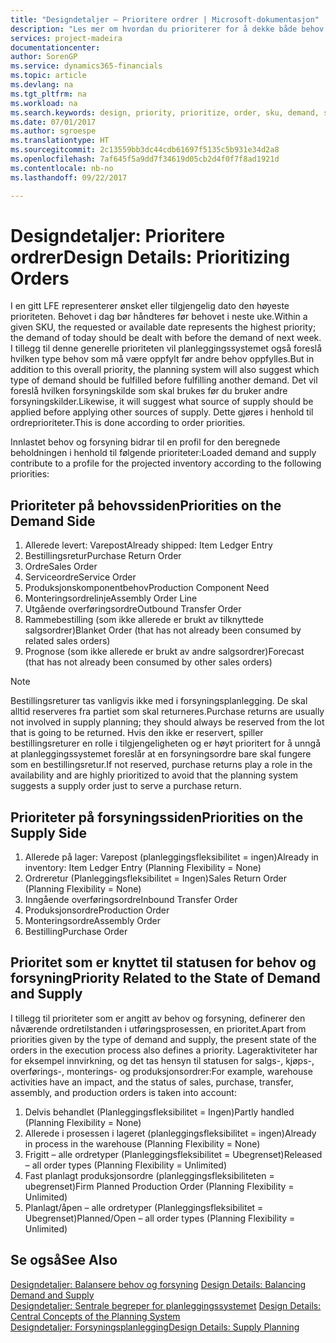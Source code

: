 ```yaml
---
title: "Designdetaljer – Prioritere ordrer | Microsoft-dokumentasjon"
description: "Les mer om hvordan du prioriterer for å dekke både behov og forsyningskrav."
services: project-madeira
documentationcenter: 
author: SorenGP
ms.service: dynamics365-financials
ms.topic: article
ms.devlang: na
ms.tgt_pltfrm: na
ms.workload: na
ms.search.keywords: design, priority, prioritize, order, sku, demand, supply
ms.date: 07/01/2017
ms.author: sgroespe
ms.translationtype: HT
ms.sourcegitcommit: 2c13559bb3dc44cdb61697f5135c5b931e34d2a8
ms.openlocfilehash: 7af645f5a9dd7f34619d05cb2d4f0f7f8ad1921d
ms.contentlocale: nb-no
ms.lasthandoff: 09/22/2017

---
```

# <a name="design-details-prioritizing-orders"></a><span data-ttu-id="a7265-103">Designdetaljer: Prioritere ordrer</span><span class="sxs-lookup"><span data-stu-id="a7265-103">Design Details: Prioritizing Orders</span></span>
<span data-ttu-id="a7265-104">I en gitt LFE representerer ønsket eller tilgjengelig dato den høyeste prioriteten. Behovet i dag bør håndteres før behovet i neste uke.</span><span class="sxs-lookup"><span data-stu-id="a7265-104">Within a given SKU, the requested or available date represents the highest priority; the demand of today should be dealt with before the demand of next week.</span></span> <span data-ttu-id="a7265-105">I tillegg til denne generelle prioriteten vil planleggingssystemet også foreslå hvilken type behov som må være oppfylt før andre behov oppfylles.</span><span class="sxs-lookup"><span data-stu-id="a7265-105">But in addition to this overall priority, the planning system will also suggest which type of demand should be fulfilled before fulfilling another demand.</span></span> <span data-ttu-id="a7265-106">Det vil foreslå hvilken forsyningskilde som skal brukes før du bruker andre forsyningskilder.</span><span class="sxs-lookup"><span data-stu-id="a7265-106">Likewise, it will suggest what source of supply should be applied before applying other sources of supply.</span></span> <span data-ttu-id="a7265-107">Dette gjøres i henhold til ordreprioriteter.</span><span class="sxs-lookup"><span data-stu-id="a7265-107">This is done according to order priorities.</span></span>  
  
<span data-ttu-id="a7265-108">Innlastet behov og forsyning bidrar til en profil for den beregnede beholdningen i henhold til følgende prioriteter:</span><span class="sxs-lookup"><span data-stu-id="a7265-108">Loaded demand and supply contribute to a profile for the projected inventory according to the following priorities:</span></span>  
  
## <a name="priorities-on-the-demand-side"></a><span data-ttu-id="a7265-109">Prioriteter på behovssiden</span><span class="sxs-lookup"><span data-stu-id="a7265-109">Priorities on the Demand Side</span></span>  
1. <span data-ttu-id="a7265-110">Allerede levert: Varepost</span><span class="sxs-lookup"><span data-stu-id="a7265-110">Already shipped: Item Ledger Entry</span></span>  
2. <span data-ttu-id="a7265-111">Bestillingsretur</span><span class="sxs-lookup"><span data-stu-id="a7265-111">Purchase Return Order</span></span>  
3. <span data-ttu-id="a7265-112">Ordre</span><span class="sxs-lookup"><span data-stu-id="a7265-112">Sales Order</span></span>  
4. <span data-ttu-id="a7265-113">Serviceordre</span><span class="sxs-lookup"><span data-stu-id="a7265-113">Service Order</span></span>  
5. <span data-ttu-id="a7265-114">Produksjonskomponentbehov</span><span class="sxs-lookup"><span data-stu-id="a7265-114">Production Component Need</span></span>  
6. <span data-ttu-id="a7265-115">Monteringsordrelinje</span><span class="sxs-lookup"><span data-stu-id="a7265-115">Assembly Order Line</span></span>  
7. <span data-ttu-id="a7265-116">Utgående overføringsordre</span><span class="sxs-lookup"><span data-stu-id="a7265-116">Outbound Transfer Order</span></span>  
8. <span data-ttu-id="a7265-117">Rammebestilling (som ikke allerede er brukt av tilknyttede salgsordrer)</span><span class="sxs-lookup"><span data-stu-id="a7265-117">Blanket Order (that has not already been consumed by related sales orders)</span></span>  
9. <span data-ttu-id="a7265-118">Prognose (som ikke allerede er brukt av andre salgsordrer)</span><span class="sxs-lookup"><span data-stu-id="a7265-118">Forecast (that has not already been consumed by other sales orders)</span></span>  
  
> [!NOTE]  
>  <span data-ttu-id="a7265-119">Bestillingsreturer tas vanligvis ikke med i forsyningsplanlegging. De skal alltid reserveres fra partiet som skal returneres.</span><span class="sxs-lookup"><span data-stu-id="a7265-119">Purchase returns are usually not involved in supply planning; they should always be reserved from the lot that is going to be returned.</span></span> <span data-ttu-id="a7265-120">Hvis den ikke er reservert, spiller bestillingsreturer en rolle i tilgjengeligheten og er høyt prioritert for å unngå at planleggingssystemet foreslår at en forsyningsordre bare skal fungere som en bestillingsretur.</span><span class="sxs-lookup"><span data-stu-id="a7265-120">If not reserved, purchase returns play a role in the availability and are highly prioritized to avoid that the planning system suggests a supply order just to serve a purchase return.</span></span>  
  
## <a name="priorities-on-the-supply-side"></a><span data-ttu-id="a7265-121">Prioriteter på forsyningssiden</span><span class="sxs-lookup"><span data-stu-id="a7265-121">Priorities on the Supply Side</span></span>  
1. <span data-ttu-id="a7265-122">Allerede på lager: Varepost (planleggingsfleksibilitet = ingen)</span><span class="sxs-lookup"><span data-stu-id="a7265-122">Already in inventory: Item Ledger Entry (Planning Flexibility = None)</span></span>  
2. <span data-ttu-id="a7265-123">Ordreretur (Planleggingsfleksibilitet = Ingen)</span><span class="sxs-lookup"><span data-stu-id="a7265-123">Sales Return Order (Planning Flexibility = None)</span></span>  
3. <span data-ttu-id="a7265-124">Inngående overføringsordre</span><span class="sxs-lookup"><span data-stu-id="a7265-124">Inbound Transfer Order</span></span>  
4. <span data-ttu-id="a7265-125">Produksjonsordre</span><span class="sxs-lookup"><span data-stu-id="a7265-125">Production Order</span></span>  
5. <span data-ttu-id="a7265-126">Monteringsordre</span><span class="sxs-lookup"><span data-stu-id="a7265-126">Assembly Order</span></span>  
6. <span data-ttu-id="a7265-127">Bestilling</span><span class="sxs-lookup"><span data-stu-id="a7265-127">Purchase Order</span></span>  
  
## <a name="priority-related-to-the-state-of-demand-and-supply"></a><span data-ttu-id="a7265-128">Prioritet som er knyttet til statusen for behov og forsyning</span><span class="sxs-lookup"><span data-stu-id="a7265-128">Priority Related to the State of Demand and Supply</span></span>  
<span data-ttu-id="a7265-129">I tillegg til prioriteter som er angitt av behov og forsyning, definerer den nåværende ordretilstanden i utføringsprosessen, en prioritet.</span><span class="sxs-lookup"><span data-stu-id="a7265-129">Apart from priorities given by the type of demand and supply, the present state of the orders in the execution process also defines a priority.</span></span> <span data-ttu-id="a7265-130">Lageraktiviteter har for eksempel innvirkning, og det tas hensyn til statusen for salgs-, kjøps-, overførings-, monterings- og produksjonsordrer:</span><span class="sxs-lookup"><span data-stu-id="a7265-130">For example, warehouse activities have an impact, and the status of sales, purchase, transfer, assembly, and production orders is taken into account:</span></span>  
  
1. <span data-ttu-id="a7265-131">Delvis behandlet (Planleggingsfleksibilitet = Ingen)</span><span class="sxs-lookup"><span data-stu-id="a7265-131">Partly handled (Planning Flexibility = None)</span></span>  
2. <span data-ttu-id="a7265-132">Allerede i prosessen i lageret (planleggingsfleksibilitet = ingen)</span><span class="sxs-lookup"><span data-stu-id="a7265-132">Already in process in the warehouse (Planning Flexibility = None)</span></span>  
3. <span data-ttu-id="a7265-133">Frigitt – alle ordretyper (Planleggingsfleksibilitet = Ubegrenset)</span><span class="sxs-lookup"><span data-stu-id="a7265-133">Released – all order types (Planning Flexibility = Unlimited)</span></span>  
4. <span data-ttu-id="a7265-134">Fast planlagt produksjonsordre (planleggingsfleksibiliteten = ubegrenset)</span><span class="sxs-lookup"><span data-stu-id="a7265-134">Firm Planned Production Order (Planning Flexibility = Unlimited)</span></span>  
5. <span data-ttu-id="a7265-135">Planlagt/åpen – alle ordretyper (Planleggingsfleksibilitet = Ubegrenset)</span><span class="sxs-lookup"><span data-stu-id="a7265-135">Planned/Open – all order types (Planning Flexibility = Unlimited)</span></span>  
  
## <a name="see-also"></a><span data-ttu-id="a7265-136">Se også</span><span class="sxs-lookup"><span data-stu-id="a7265-136">See Also</span></span>  
<span data-ttu-id="a7265-137">[Designdetaljer: Balansere behov og forsyning](design-details-balancing-demand-and-supply.md) </span><span class="sxs-lookup"><span data-stu-id="a7265-137">[Design Details: Balancing Demand and Supply](design-details-balancing-demand-and-supply.md) </span></span>  
<span data-ttu-id="a7265-138">[Designdetaljer: Sentrale begreper for planleggingssystemet](design-details-central-concepts-of-the-planning-system.md) </span><span class="sxs-lookup"><span data-stu-id="a7265-138">[Design Details: Central Concepts of the Planning System](design-details-central-concepts-of-the-planning-system.md) </span></span>  
[<span data-ttu-id="a7265-139">Designdetaljer: Forsyningsplanlegging</span><span class="sxs-lookup"><span data-stu-id="a7265-139">Design Details: Supply Planning</span></span>](design-details-supply-planning.md)
